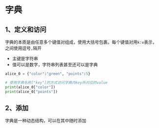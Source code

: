 # 字典

## 1、定义和访问

字典的本质是由任意多个键值对组成，使用大括号包裹。每个键值对用`k:v`表示，之间使用逗号`,`隔开

* 主键是字符串
* 值可以是数字，字符串列表甚至还可以是字典

```python
alice_0 = {"color":"green", "points":5}

# 使用字典名称["key"]的方式访问字典内key所对应的value
print(alice_0["color"])
print(alice_0["points"])
```

## 2、添加

字典是一种动态结构，可以在其中随时添加